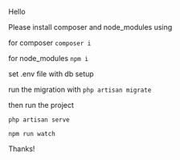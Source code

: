 Hello

Please install composer and node_modules using

for composer
`composer i`

for node_modules
`npm i`

set .env file with db setup

run the migration with `php artisan migrate`

then run the project

`php artisan serve`

`npm run watch`

Thanks!